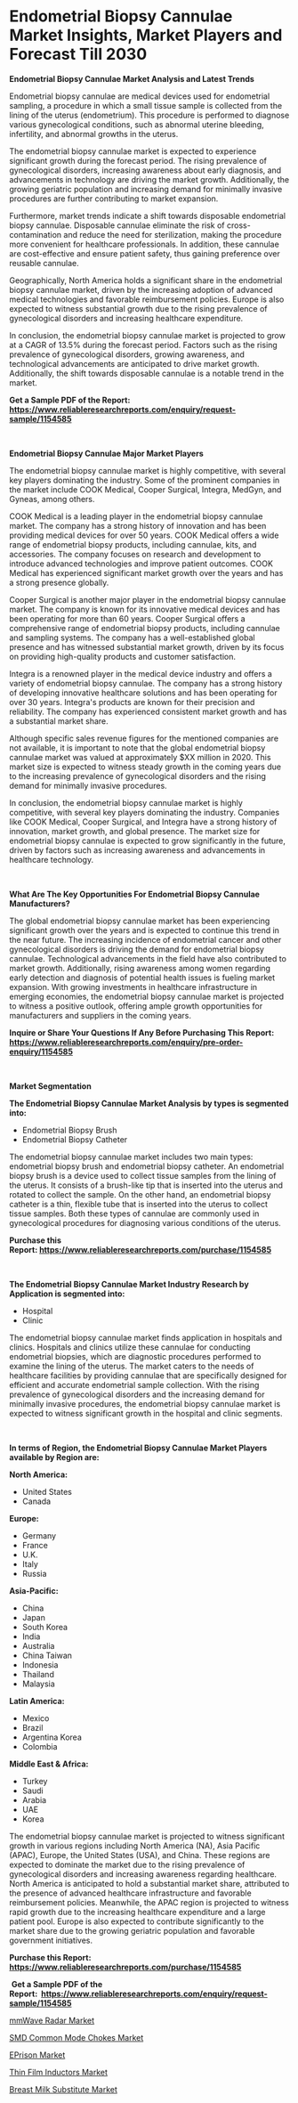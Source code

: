 <p><h1>Endometrial Biopsy Cannulae Market Insights, Market Players and Forecast Till 2030</h1></p><p><strong>Endometrial Biopsy Cannulae Market Analysis and Latest Trends</strong></p>
<p><p>Endometrial biopsy cannulae are medical devices used for endometrial sampling, a procedure in which a small tissue sample is collected from the lining of the uterus (endometrium). This procedure is performed to diagnose various gynecological conditions, such as abnormal uterine bleeding, infertility, and abnormal growths in the uterus.</p><p>The endometrial biopsy cannulae market is expected to experience significant growth during the forecast period. The rising prevalence of gynecological disorders, increasing awareness about early diagnosis, and advancements in technology are driving the market growth. Additionally, the growing geriatric population and increasing demand for minimally invasive procedures are further contributing to market expansion.</p><p>Furthermore, market trends indicate a shift towards disposable endometrial biopsy cannulae. Disposable cannulae eliminate the risk of cross-contamination and reduce the need for sterilization, making the procedure more convenient for healthcare professionals. In addition, these cannulae are cost-effective and ensure patient safety, thus gaining preference over reusable cannulae.</p><p>Geographically, North America holds a significant share in the endometrial biopsy cannulae market, driven by the increasing adoption of advanced medical technologies and favorable reimbursement policies. Europe is also expected to witness substantial growth due to the rising prevalence of gynecological disorders and increasing healthcare expenditure.</p><p>In conclusion, the endometrial biopsy cannulae market is projected to grow at a CAGR of 13.5% during the forecast period. Factors such as the rising prevalence of gynecological disorders, growing awareness, and technological advancements are anticipated to drive market growth. Additionally, the shift towards disposable cannulae is a notable trend in the market.</p></p>
<p><strong>Get a Sample PDF of the Report:&nbsp; <a href="https://www.reliableresearchreports.com/enquiry/request-sample/1154585">https://www.reliableresearchreports.com/enquiry/request-sample/1154585</a></strong></p>
<p>&nbsp;</p>
<p><strong>Endometrial Biopsy Cannulae Major Market Players</strong></p>
<p><p>The endometrial biopsy cannulae market is highly competitive, with several key players dominating the industry. Some of the prominent companies in the market include COOK Medical, Cooper Surgical, Integra, MedGyn, and Gyneas, among others.</p><p>COOK Medical is a leading player in the endometrial biopsy cannulae market. The company has a strong history of innovation and has been providing medical devices for over 50 years. COOK Medical offers a wide range of endometrial biopsy products, including cannulae, kits, and accessories. The company focuses on research and development to introduce advanced technologies and improve patient outcomes. COOK Medical has experienced significant market growth over the years and has a strong presence globally.</p><p>Cooper Surgical is another major player in the endometrial biopsy cannulae market. The company is known for its innovative medical devices and has been operating for more than 60 years. Cooper Surgical offers a comprehensive range of endometrial biopsy products, including cannulae and sampling systems. The company has a well-established global presence and has witnessed substantial market growth, driven by its focus on providing high-quality products and customer satisfaction.</p><p>Integra is a renowned player in the medical device industry and offers a variety of endometrial biopsy cannulae. The company has a strong history of developing innovative healthcare solutions and has been operating for over 30 years. Integra's products are known for their precision and reliability. The company has experienced consistent market growth and has a substantial market share.</p><p>Although specific sales revenue figures for the mentioned companies are not available, it is important to note that the global endometrial biopsy cannulae market was valued at approximately $XX million in 2020. This market size is expected to witness steady growth in the coming years due to the increasing prevalence of gynecological disorders and the rising demand for minimally invasive procedures.</p><p>In conclusion, the endometrial biopsy cannulae market is highly competitive, with several key players dominating the industry. Companies like COOK Medical, Cooper Surgical, and Integra have a strong history of innovation, market growth, and global presence. The market size for endometrial biopsy cannulae is expected to grow significantly in the future, driven by factors such as increasing awareness and advancements in healthcare technology.</p></p>
<p>&nbsp;</p>
<p><strong>What Are The Key Opportunities For Endometrial Biopsy Cannulae Manufacturers?</strong></p>
<p><p>The global endometrial biopsy cannulae market has been experiencing significant growth over the years and is expected to continue this trend in the near future. The increasing incidence of endometrial cancer and other gynecological disorders is driving the demand for endometrial biopsy cannulae. Technological advancements in the field have also contributed to market growth. Additionally, rising awareness among women regarding early detection and diagnosis of potential health issues is fueling market expansion. With growing investments in healthcare infrastructure in emerging economies, the endometrial biopsy cannulae market is projected to witness a positive outlook, offering ample growth opportunities for manufacturers and suppliers in the coming years.</p></p>
<p><strong>Inquire or Share Your Questions If Any Before Purchasing This Report: <a href="https://www.reliableresearchreports.com/enquiry/pre-order-enquiry/1154585">https://www.reliableresearchreports.com/enquiry/pre-order-enquiry/1154585</a></strong></p>
<p>&nbsp;</p>
<p><strong>Market Segmentation</strong></p>
<p><strong>The Endometrial Biopsy Cannulae Market Analysis by types is segmented into:</strong></p>
<p><ul><li>Endometrial Biopsy Brush</li><li>Endometrial Biopsy Catheter</li></ul></p>
<p><p>The endometrial biopsy cannulae market includes two main types: endometrial biopsy brush and endometrial biopsy catheter. An endometrial biopsy brush is a device used to collect tissue samples from the lining of the uterus. It consists of a brush-like tip that is inserted into the uterus and rotated to collect the sample. On the other hand, an endometrial biopsy catheter is a thin, flexible tube that is inserted into the uterus to collect tissue samples. Both these types of cannulae are commonly used in gynecological procedures for diagnosing various conditions of the uterus.</p></p>
<p><strong>Purchase this Report:&nbsp;<a href="https://www.reliableresearchreports.com/purchase/1154585">https://www.reliableresearchreports.com/purchase/1154585</a></strong></p>
<p>&nbsp;</p>
<p><strong>The Endometrial Biopsy Cannulae Market Industry Research by Application is segmented into:</strong></p>
<p><ul><li>Hospital</li><li>Clinic</li></ul></p>
<p><p>The endometrial biopsy cannulae market finds application in hospitals and clinics. Hospitals and clinics utilize these cannulae for conducting endometrial biopsies, which are diagnostic procedures performed to examine the lining of the uterus. The market caters to the needs of healthcare facilities by providing cannulae that are specifically designed for efficient and accurate endometrial sample collection. With the rising prevalence of gynecological disorders and the increasing demand for minimally invasive procedures, the endometrial biopsy cannulae market is expected to witness significant growth in the hospital and clinic segments.</p></p>
<p>&nbsp;</p>
<p><strong>In terms of Region, the Endometrial Biopsy Cannulae Market Players available by Region are:</strong></p>
<p>
    <p> <strong> North America: </strong>
        <ul>
            <li>United States</li>
            <li>Canada</li>
        </ul>
        </p> 
    <p> <strong> Europe: </strong>
        <ul>
            <li>Germany</li>
            <li>France</li>
            <li>U.K.</li>
            <li>Italy</li>
            <li>Russia</li>
        </ul>
        </p> 
    <p> <strong> Asia-Pacific: </strong>
        <ul>
            <li>China</li>
            <li>Japan</li>
            <li>South Korea</li>
            <li>India</li>
            <li>Australia</li>
            <li>China Taiwan</li>
            <li>Indonesia</li>
            <li>Thailand</li>
            <li>Malaysia</li>
        </ul>
        </p> 
    <p> <strong> Latin America: </strong>
        <ul>
            <li>Mexico</li>
            <li>Brazil</li>
            <li>Argentina Korea</li>
            <li>Colombia</li>
        </ul>
        </p> 
    <p> <strong> Middle East & Africa: </strong>
        <ul>
            <li>Turkey</li>
            <li>Saudi</li>
            <li>Arabia</li>
            <li>UAE</li>
            <li>Korea</li>
        </ul>
    </p>
    </p>
<p><p>The endometrial biopsy cannulae market is projected to witness significant growth in various regions including North America (NA), Asia Pacific (APAC), Europe, the United States (USA), and China. These regions are expected to dominate the market due to the rising prevalence of gynecological disorders and increasing awareness regarding healthcare. North America is anticipated to hold a substantial market share, attributed to the presence of advanced healthcare infrastructure and favorable reimbursement policies. Meanwhile, the APAC region is projected to witness rapid growth due to the increasing healthcare expenditure and a large patient pool. Europe is also expected to contribute significantly to the market share due to the growing geriatric population and favorable government initiatives.</p></p>
<p><strong>Purchase this Report: <a href="https://www.reliableresearchreports.com/purchase/1154585">https://www.reliableresearchreports.com/purchase/1154585</a></strong></p>
<p>&nbsp;<strong>Get a Sample PDF of the Report:&nbsp;&nbsp;<a href="https://www.reliableresearchreports.com/enquiry/request-sample/1154585">https://www.reliableresearchreports.com/enquiry/request-sample/1154585</a></strong></p>
<p><strong></strong></p>
<p><p><a href="https://www.linkedin.com/pulse/mmwave-radar-market-research-report-unlocks-analysis-ouuve/">mmWave Radar Market</a></p><p><a href="https://www.linkedin.com/pulse/smd-common-mode-chokes-market-size-2023-2030-global-industrial-fbboe/">SMD Common Mode Chokes Market</a></p><p><a href="https://medium.com/@aureliarice2023/eprison-market-size-growth-forecast-2023-2030-71f3ef5b27fd">EPrison Market</a></p><p><a href="https://www.linkedin.com/pulse/thin-film-inductors-market-insights-players-forecast-till-jl01e/">Thin Film Inductors Market</a></p><p><a href="https://medium.com/@elianehilll2023/breast-milk-substitute-market-size-growth-forecast-2023-2030-c52785e291eb">Breast Milk Substitute Market</a></p></p>